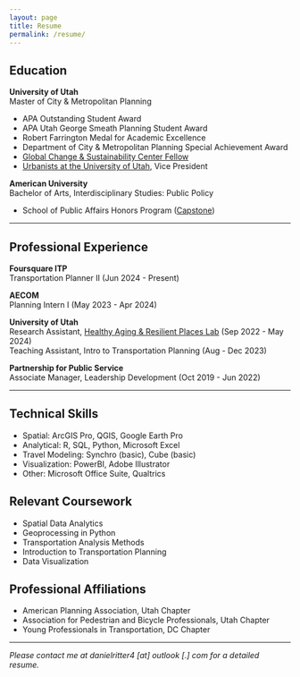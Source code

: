 ```yaml
---
layout: page
title: Resume
permalink: /resume/
---
```


## Education

**University of Utah** <br/>
Master of City & Metropolitan Planning
* APA Outstanding Student Award
* APA Utah George Smeath Planning Student Award
* Robert Farrington Medal for Academic Excellence
* Department of City & Metropolitan Planning Special Achievement Award
* [Global Change & Sustainability Center Fellow](https://environment.utah.edu/students-fellows/)
* [Urbanists at the University of Utah](https://www.instagram.com/uofuurbanists/), Vice President

**American University** <br/>
Bachelor of Arts, Interdisciplinary Studies: Public Policy
* School of Public Affairs Honors Program ([Capstone](https://dritter4.github.io/files/uofu-mcmp/SPA480-UndergraduateCapstone.pdf))

***

## Professional Experience

**Foursquare ITP** <br/>
Transportation Planner II (Jun 2024 - Present)

**AECOM** <br/>
Planning Intern I (May 2023 - Apr 2024)

**University of Utah** <br/>
Research Assistant, [Healthy Aging & Resilient Places Lab](https://www.harp.utah.edu/) (Sep 2022 - May 2024) <br/>
Teaching Assistant, Intro to Transportation Planning (Aug - Dec 2023) <br/>

**Partnership for Public Service** <br/>
Associate Manager, Leadership Development (Oct 2019 - Jun 2022) <br/>

***

## Technical Skills

* Spatial: ArcGIS Pro, QGIS, Google Earth Pro
* Analytical: R, SQL, Python, Microsoft Excel
* Travel Modeling: Synchro (basic), Cube (basic)
* Visualization: PowerBI, Adobe Illustrator
* Other: Microsoft Office Suite, Qualtrics

## Relevant Coursework

* Spatial Data Analytics
* Geoprocessing in Python
* Transportation Analysis Methods
* Introduction to Transportation Planning
* Data Visualization

## Professional Affiliations

* American Planning Association, Utah Chapter
* Association for Pedestrian and Bicycle Professionals, Utah Chapter
* Young Professionals in Transportation, DC Chapter

***

*Please contact me at danielritter4 [at] outlook [.] com for a detailed resume.*